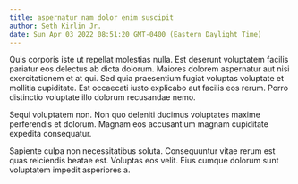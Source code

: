 ```yaml
---
title: aspernatur nam dolor enim suscipit
author: Seth Kirlin Jr.
date: Sun Apr 03 2022 08:51:20 GMT-0400 (Eastern Daylight Time)
---
```

Quis corporis iste ut repellat molestias nulla. Est deserunt voluptatem facilis pariatur eos delectus ab dicta dolorum. Maiores dolorem aspernatur aut nisi exercitationem et at qui. Sed quia praesentium fugiat voluptas voluptate et mollitia cupiditate. Est occaecati iusto explicabo aut facilis eos rerum. Porro distinctio voluptate illo dolorum recusandae nemo.

 Sequi voluptatem non. Non quo deleniti ducimus voluptates maxime perferendis et dolorum. Magnam eos accusantium magnam cupiditate expedita consequatur.

 Sapiente culpa non necessitatibus soluta. Consequuntur vitae rerum est quas reiciendis beatae est. Voluptas eos velit. Eius cumque dolorum sunt voluptatem impedit asperiores a.
